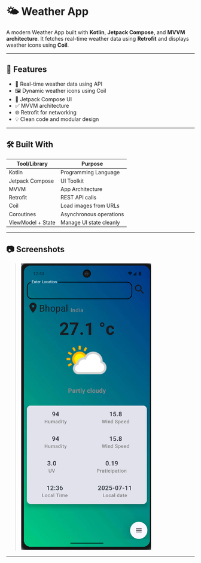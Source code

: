 # 🌤️ Weather App

A modern Weather App built with **Kotlin**, **Jetpack Compose**, and **MVVM architecture**. It fetches real-time weather data using **Retrofit** and displays weather icons using **Coil**.

---

## 🚀 Features

- 🧭 Real-time weather data using API
- 🖼️ Dynamic weather icons using Coil
- 🎨 Jetpack Compose UI
- ✅ MVVM architecture
- 🌐 Retrofit for networking
- 💡 Clean code and modular design

---

## 🛠️ Built With

| Tool/Library       | Purpose                          |
|--------------------|----------------------------------|
| Kotlin             | Programming Language             |
| Jetpack Compose    | UI Toolkit                       |
| MVVM               | App Architecture                 |
| Retrofit           | REST API calls                   |
| Coil               | Load images from URLs            |
| Coroutines         | Asynchronous operations          |
| ViewModel + State  | Manage UI state cleanly          |

---

## 📷 Screenshots

> ![image alt](https://github.com/JAYYADAV077/WaetherAppWithRetrofit/blob/main/Screenshot%202025-07-11%20124046.png?raw=true)

---

